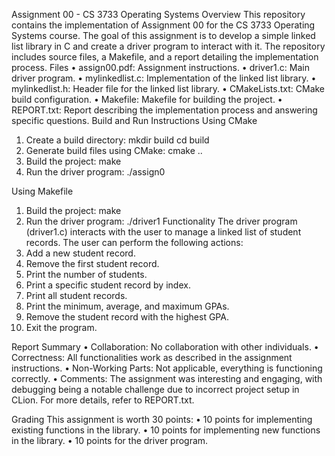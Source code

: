 Assignment 00 - CS 3733 Operating Systems
Overview
This repository contains the implementation of Assignment 00 for the CS 3733 Operating Systems course. The goal of this assignment is to develop a simple linked list library in C and create a driver program to interact with it. The repository includes source files, a Makefile, and a report detailing the implementation process.
Files
•	assign00.pdf: Assignment instructions.
•	driver1.c: Main driver program.
•	mylinkedlist.c: Implementation of the linked list library.
•	mylinkedlist.h: Header file for the linked list library.
•	CMakeLists.txt: CMake build configuration.
•	Makefile: Makefile for building the project.
•	REPORT.txt: Report describing the implementation process and answering specific questions.
Build and Run Instructions
Using CMake
1.	Create a build directory:
mkdir build cd build 
2.	Generate build files using CMake:
cmake .. 
3.	Build the project:
make 
4.	Run the driver program:
./assign0


Using Makefile
1.	Build the project:
make 
2.	Run the driver program:
./driver1 
Functionality
The driver program (driver1.c) interacts with the user to manage a linked list of student records. The user can perform the following actions:
1.	Add a new student record.
2.	Remove the first student record.
3.	Print the number of students.
4.	Print a specific student record by index.
5.	Print all student records.
6.	Print the minimum, average, and maximum GPAs.
7.	Remove the student record with the highest GPA.
8.	Exit the program.


Report Summary
•	Collaboration: No collaboration with other individuals.
•	Correctness: All functionalities work as described in the assignment instructions.
•	Non-Working Parts: Not applicable, everything is functioning correctly.
•	Comments: The assignment was interesting and engaging, with debugging being a notable challenge due to incorrect project setup in CLion.
For more details, refer to REPORT.txt.


Grading
This assignment is worth 30 points:
•	10 points for implementing existing functions in the library.
•	10 points for implementing new functions in the library.
•	10 points for the driver program.

